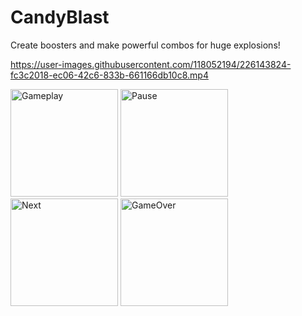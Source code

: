 # CandyBlast
 Create boosters and make powerful combos for huge explosions!
 
https://user-images.githubusercontent.com/118052194/226143824-fc3c2018-ec06-42c6-833b-661166db10c8.mp4

<img width="172" alt="Gameplay" src="https://user-images.githubusercontent.com/118052194/226143825-310e7207-19d7-463c-9427-282749333ab7.png">
<img width="172" alt="Pause" src="https://user-images.githubusercontent.com/118052194/226143827-5b04bfa9-792d-4ca8-bbf6-af37552d6c10.png">
<img width="172" alt="Next" src="https://user-images.githubusercontent.com/118052194/226143829-4df3c162-5957-42d5-8028-ad2b3836366a.png">
<img width="172" alt="GameOver" src="https://user-images.githubusercontent.com/118052194/226143832-426397b5-ed5d-4ca7-9991-a513daca57b6.png">
